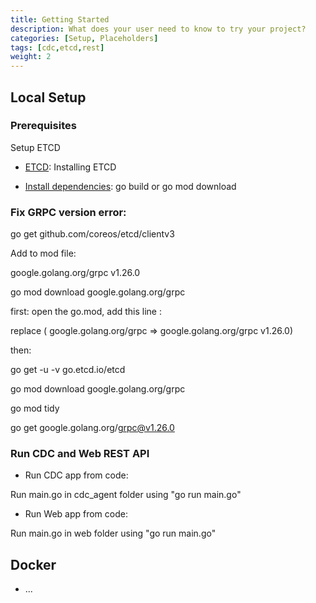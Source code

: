```yaml
---
title: Getting Started
description: What does your user need to know to try your project?
categories: [Setup, Placeholders]
tags: [cdc,etcd,rest]
weight: 2
---
```



## Local Setup

### Prerequisites

Setup ETCD

* [ETCD](https://etcd.io/docs/): Installing ETCD

* [Install dependencies](https://go.dev/doc/modules/managing-dependencies): go build or go mod download 

### Fix GRPC version error:

go get github.com/coreos/etcd/clientv3

Add to mod file:

google.golang.org/grpc v1.26.0

go mod download google.golang.org/grpc


first: open the go.mod, add this line :

replace ( google.golang.org/grpc => google.golang.org/grpc v1.26.0)

then:

go get -u -v go.etcd.io/etcd

go mod download google.golang.org/grpc                                                                                                                                                                   

go mod tidy

go get google.golang.org/grpc@v1.26.0

### Run CDC and Web REST API

* Run CDC app from code:

Run main.go in cdc_agent folder using "go run main.go"

* Run Web app from code:

Run main.go in web folder using "go run main.go"

## Docker

* ...

